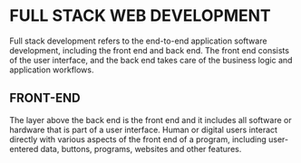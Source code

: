 # FULL STACK WEB DEVELOPMENT
Full stack development refers to the end-to-end application software development, including the front end and back end. The front end consists of the user interface, and the back end takes care of the business logic and application workflows.

## FRONT-END
The layer above the back end is the front end and it includes all software or hardware that is part of a user interface. Human or digital users interact directly with various aspects of the front end of a program, including user-entered data, buttons, programs, websites and other features.
